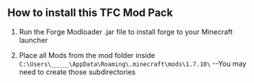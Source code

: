 How to install this TFC Mod Pack
--------------------------------

1. Run the Forge Modloader .jar file to install forge to your Minecraft launcher

2. Place all Mods from the mod folder inside `C:\Users\_____\AppData\Roaming\.minecraft\mods\1.7.10\`
	--You may need to create those subdirectories